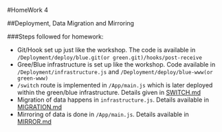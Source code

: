 #HomeWork 4

##Deployment, Data Migration and Mirroring

###Steps followed for homework:
* Git/Hook set up just like the workshop. The code is available in `/Deployment/deploy/blue.git(or green.git)/hooks/post-receive`
* Gree/Blue infrastructure is set up like the workshop. Code available in `/Deployment/infrastructure.js` and `/Deployment/deploy/blue-www(or green-www)`
* `/switch` route is implemented in `/App/main.js` which is later deployed within the green/blue infrastructure. Details given in [SWITCH.md](SWITCH.md)
* Migration of data happens in `infrastructure.js`. Details available in [MIGRATION.md](MIGRATION.md)
* Mirroring of data is done in `/App/main.js`. Details available in [MIRROR.md](MIRROR.md)
